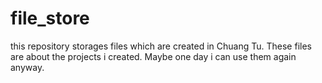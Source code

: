 # file_store
this repository storages files which are created in Chuang Tu.
These files are about the projects i created.
Maybe one day i can use them again anyway.
